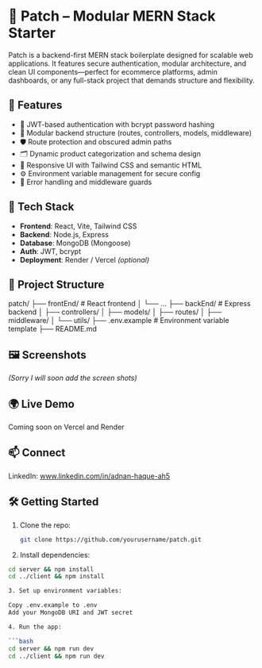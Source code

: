# 🧵 Patch – Modular MERN Stack Starter

Patch is a backend-first MERN stack boilerplate designed for scalable web applications. It features secure authentication, modular architecture, and clean UI components—perfect for ecommerce platforms, admin dashboards, or any full-stack project that demands structure and flexibility.

## 🚀 Features

- 🔐 JWT-based authentication with bcrypt password hashing
- 🧩 Modular backend structure (routes, controllers, models, middleware)
- 🛡️ Route protection and obscured admin paths
- 🗂️ Dynamic product categorization and schema design
- 🎨 Responsive UI with Tailwind CSS and semantic HTML
- ⚙️ Environment variable management for secure config
- 🧪 Error handling and middleware guards

## 🧱 Tech Stack

- **Frontend**: React, Vite, Tailwind CSS
- **Backend**: Node.js, Express
- **Database**: MongoDB (Mongoose)
- **Auth**: JWT, bcrypt
- **Deployment**: Render / Vercel *(optional)*

## 📁 Project Structure

patch/ ├── frontEnd/ # React frontend │ └── ... ├── backEnd/ # Express backend │ ├── controllers/ │ ├── models/ │ ├── routes/ │ ├── middleware/ │ └── utils/ ├── .env.example # Environment variable template ├── README.md

## 🖼️ Screenshots

*(Sorry I will soon add the screen shots)*

## 🌍 Live Demo
Coming soon on Vercel and Render

## 📫 Connect
LinkedIn: www.linkedin.com/in/adnan-haque-ah5

## 🛠️ Getting Started

1. Clone the repo:
   ```bash
   git clone https://github.com/yourusername/patch.git
   
2. Install dependencies:

  ```bash
  cd server && npm install
  cd ../client && npm install

3. Set up environment variables:

  Copy .env.example to .env
  Add your MongoDB URI and JWT secret

4. Run the app:

  ```bash
  cd server && npm run dev
  cd ../client && npm run dev
